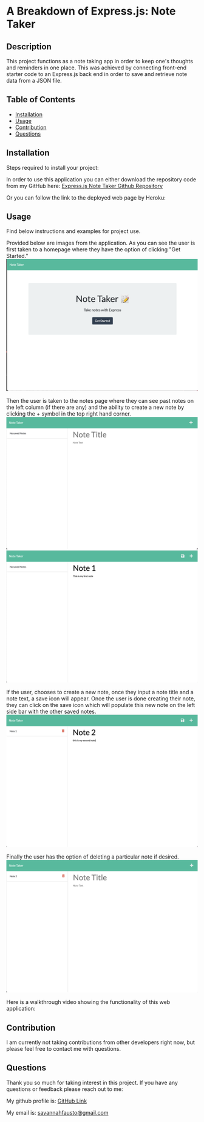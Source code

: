 # A Breakdown of Express.js: Note Taker

## Description

This project functions as a note taking app in order to keep one's thoughts and reminders in one place. This was achieved by connecting front-end starter code to an Express.js back end in order to save and retrieve note data from a JSON file.


## Table of Contents 

- [Installation](#installation)
- [Usage](#usage)
- [Contribution](#contribution)
- [Questions](#questions)


## Installation

Steps required to install your project:

In order to use this application you can either download the repository code from my GitHub here: 
[Express.js Note Taker Github Repository](https://github.com/savannahfausto/Fausto_Express_Note_Taker)

Or you can follow the link to the deployed web page by Heroku:



## Usage

Find below instructions and examples for project use. 

Provided below are images from the application. As you can see the user is first taken to a homepage where they have the option of clicking "Get Started." 
![Image of a Note Taker Homepage](./public/assets/images/home.png)

Then the user is taken to the notes page where they can see past notes on the left column (if there are any) and the ability to create a new note by clicking the + symbol in the top right hand corner. 
![Image of a Note Taker Page](./public/assets/images/empty.png)
![Image of Creating a New Note](./public/assets/images/note1beforesave.png)

If the user, chooses to create a new note, once they input a note title and a note text, a save icon will appear. Once the user is done creating their note, they can click on the save icon which will populate this new note on the left side bar with the other saved notes. 
![Image of a saved Note and creating new note](./public/assets/images/note1aftersave.png)

Finally the user has the option of deleting a particular note if desired.
![Image of a Note after deletion](./public/assets/images/afterdelete.png)

Here is a walkthrough video showing the functionality of this web application: 


## Contribution

I am currently not taking contributions from other developers right now, but please feel free to contact me with questions.

## Questions

Thank you so much for taking interest in this project. If you have any questions or feedback please reach out to me: 

My github profile is: 
[GitHub Link](https:///github.com/savannahfausto)

My email is: 
[savannahfausto@gmail.com](mailto:savannahfausto@gmail.com)

